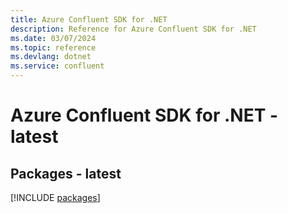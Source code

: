 ```yaml
---
title: Azure Confluent SDK for .NET
description: Reference for Azure Confluent SDK for .NET
ms.date: 03/07/2024
ms.topic: reference
ms.devlang: dotnet
ms.service: confluent
---
```

# Azure Confluent SDK for .NET - latest
## Packages - latest
[!INCLUDE [packages](confluent-index.md)]